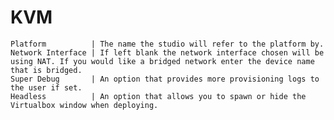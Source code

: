 # KVM
    Platform          | The name the studio will refer to the platform by.
    Network Interface | If left blank the network interface chosen will be using NAT. If you would like a bridged network enter the device name that is bridged.
    Super Debug       | An option that provides more provisioning logs to the user if set.
    Headless          | An option that allows you to spawn or hide the Virtualbox window when deploying.